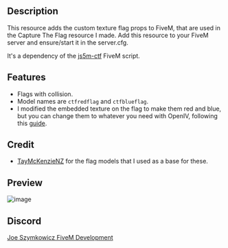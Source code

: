 ## Description
This resource adds the custom texture flag props to FiveM, that are used in the Capture The Flag resource I made. Add this resource to your FiveM server and ensure/start it in the server.cfg.

It's a dependency of the [js5m-ctf](https://github.com/JoeSzymkowiczFiveM/js5m-ctf) FiveM script.

## Features
* Flags with collision.
* Model names are `ctfredflag` and `ctfblueflag`.
* I modified the embedded texture on the flag to make them red and blue, but you can change them to whatever you need with OpenIV, following this [guide](https://forums.gta5-mods.com/topic/7173/can-you-modify-embedded-textures-in-a-ydr/2).

## Credit
- [TayMcKenzieNZ](https://github.com/TayMcKenzieNZ/rpemotes) for the flag models that I used as a base for these.

## Preview
![image](https://user-images.githubusercontent.com/70592880/209036373-773f6604-ed30-431a-a7bc-9edd86326f2b.png)

## Discord
[Joe Szymkowicz FiveM Development](https://discord.gg/5vPGxyCB4z)
